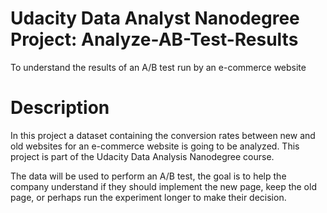 # Udacity Data Analyst Nanodegree Project: Analyze-AB-Test-Results
To understand the results of an A/B test run by an e-commerce website

# Description
In this project a dataset containing the conversion rates between new and old websites for an e-commerce website is going to be analyzed. This project is part of the Udacity Data Analysis Nanodegree course.

The data will be used to perform an A/B test, the goal is to help the company understand if they should implement the new page, keep the old page, or perhaps run the experiment longer to make their decision.
